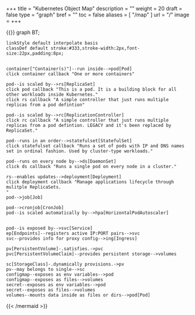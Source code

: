 +++
title = "Kubernetes Object Map"
description = ""
weight = 20
draft = false
type = "graph"
bref = ""
toc = false
aliases = [
    "/map"
]
url = "/"
image = 
+++

{{<mermaid>}}
graph BT;
    
    linkStyle default interpolate basis
    classDef default stroke:#333,stroke-width:2px,font-size:22px,padding:8px;


    container["Container(s)"]--run inside-->pod[Pod]
    click container callback "One or more containers"

    pod--is scaled by-->rs[ReplicaSet]
    click pod callback "This is a pod. It is a building block for all other workloads inside Kubernetes."
    click rs callback "A simple controller that just runs multiple replicas from a pod defintion"

    pod--is scaled by-->rc[ReplicationController]
    click rc callback "A simple controller that just runs multiple replicas from a pod defintion. LEGACY and it's been replaced by ReplicaSet."

    pod--runs in an order-->statefulset[StatefulSet]
    click statefulset callback "Runs a set of pods with IP and DNS names set in ordinal fashion. Used by cluster-type workloads."

    pod--runs on every node by-->ds[DaemonSet]
    click ds callback "Runs a single pod on every node in a cluster."

    rs--enables updates-->deployment[Deployment]
    click deployment callback "Manage applications lifecycle through mulitple ReplicaSets.
    "
    pod-->job[Job]

    pod-->cronjob[CronJob]
    pod--is scaled automatically by-->hpa[HorizontalPodAutoscaler]


    pod--is exposed by-->svc[Service]
    ep[Endpoints]--registers active IP:PORT pairs-->svc
    svc--provides info for proxy config-->ing[Ingress]
    
    pv[PersistentVolume]-.satisfies.->pvc
    pvc[PersistentVolumeClaim]--provides persistent storage-->volumes

    sc[StorageClass]-.dynamically provisions.->pv
    pv--may belongs to single-->sc
    configmap--exposes as env variables-->pod
    configmap--exposes as files-->volumes
    secret--exposes as env variables-->pod
    secret--exposes as files-->volumes
    volumes--mounts data inside as files or dirs-->pod[Pod]

{{< /mermaid >}}
